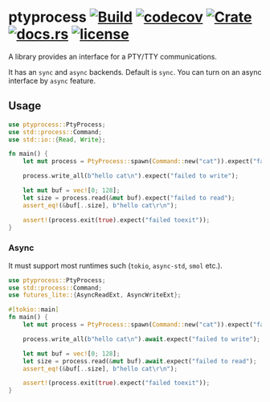 # ptyprocess [![Build](https://github.com/zhiburt/ptyprocess/actions/workflows/ci.yml/badge.svg)](https://github.com/zhiburt/ptyprocess/actions/workflows/ci.yml) [![codecov](https://codecov.io/gh/zhiburt/ptyprocess/branch/main/graph/badge.svg?token=QBQLAT904B)](https://codecov.io/gh/zhiburt/ptyprocess) [![Crate](https://img.shields.io/crates/v/ptyprocess)](https://crates.io/crates/ptyprocess) [![docs.rs](https://img.shields.io/docsrs/ptyprocess?color=blue)](https://docs.rs/ptyprocess/0.1.0/ptyprocess/) [![license](https://img.shields.io/github/license/zhiburt/ptyprocess)](./LICENSE.txt)

A library provides an interface for a PTY/TTY communications.

It has an `sync` and `async` backends. Default is `sync`.
You can turn on an async interface by `async` feature. 

## Usage

```rust
use ptyprocess::PtyProcess;
use std::process::Command;
use std::io::{Read, Write};

fn main() {
    let mut process = PtyProcess::spawn(Command::new("cat")).expect("failed to spawn a process");

    process.write_all(b"hello cat\n").expect("failed to write");

    let mut buf = vec![0; 128];
    let size = process.read(&mut buf).expect("failed to read");
    assert_eq!(&buf[..size], b"hello cat\r\n");

    assert!(process.exit(true).expect("failed toexit"));
}
```

 ### Async
 
It must support most runtimes such (`tokio`, `async-std`, `smol` etc.).

```rust
use ptyprocess::PtyProcess;
use std::process::Command;
use futures_lite::{AsyncReadExt, AsyncWriteExt};

#[tokio::main]
fn main() {
    let mut process = PtyProcess::spawn(Command::new("cat")).expect("failed to spawn a process");

    process.write_all(b"hello cat\n").await.expect("failed to write");

    let mut buf = vec![0; 128];
    let size = process.read(&mut buf).await.expect("failed to read");
    assert_eq!(&buf[..size], b"hello cat\r\n");

    assert!(process.exit(true).expect("failed toexit"));
}
```
